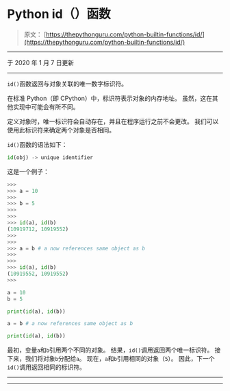 # Python id（）函数

> 原文： [https://thepythonguru.com/python-builtin-functions/id/](https://thepythonguru.com/python-builtin-functions/id/)

* * *

于 2020 年 1 月 7 日更新

* * *

`id()`函数返回与对象关联的唯一数字标识符。

在标准 Python（即 CPython）中，标识符表示对象的内存地址。 虽然，这在其他实现中可能会有所不同。

定义对象时，唯一标识符会自动存在，并且在程序运行之前不会更改。 我们可以使用此标识符来确定两个对象是否相同。

`id()`函数的语法如下：

```py
id(obj) -> unique identifier

```

这是一个例子：

```py
>>> 
>>> a = 10
>>> 
>>> b = 5
>>> 
>>>
>>> id(a), id(b)
(10919712, 10919552)
>>> 
>>> 
>>> a = b # a now references same object as b
>>> 
>>>
>>> id(a), id(b)
(10919552, 10919552)
>>>

```

```py
a = 10
b = 5 

print(id(a), id(b))

a = b # a now references same object as b

print(id(a), id(b)) 
```

最初，变量`a`和`b`引用两个不同的对象。 结果，`id()`调用返回两个唯一标识符。 接下来，我们将对象`b`分配给`a`。 现在，`a`和`b`引用相同的对象（`5`）。 因此，下一个`id()`调用返回相同的标识符。

* * *

* * *